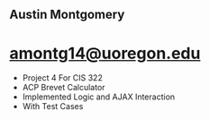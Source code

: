 ## Austin Montgomery
# amontg14@uoregon.edu
* Project 4 For CIS 322
* ACP Brevet Calculator
* Implemented Logic and AJAX Interaction
* With Test Cases
